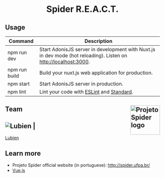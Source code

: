 <h1 align="center">
  <br>
  Spider R.E.A.C.T.
  <br>
</h1>

## Usage

| Command | Description |
|---------|-------------|
| npm run dev | Start AdonisJS server in development with Nuxt.js in dev mode (hot reloading). Listen on [http://localhost:3000](http://localhost:3000). |
| npm run build | Build your nuxt.js web application for production. |
| npm start | Start AdonisJS server in production. |
| npm lint | Lint your code with [ESLint](http://eslint.org) and [Standard](http://standardjs.com). |

<div>
  <h2>
    Team<a href="http://spider.ufpa.br/"><img src="http://i.imgur.com/ojl8970.png" alt="Projeto Spider logo" align="right" height="96"/></a>
  </h2>
</div>

![Lubien](https://avatars.githubusercontent.com/u/9121359?s=130) |
---
[Lubien](http://lubien.me)

## Learn more

  * Projeto Spider official website (in portuguese): http://spider.ufpa.br/
  * [Vue.js](http://vuejs.org/guide/)
